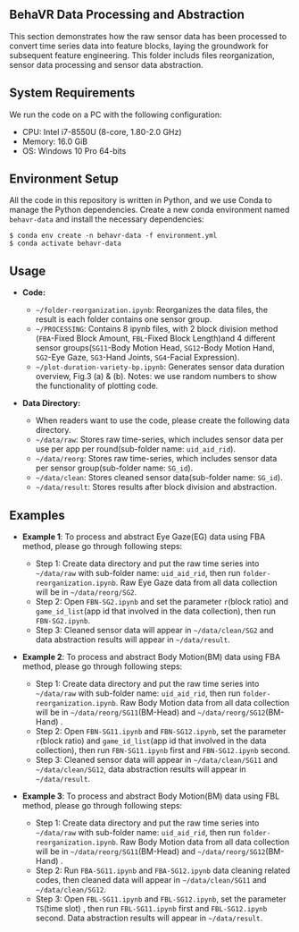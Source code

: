 

## BehaVR Data Processing and Abstraction

This section demonstrates how the raw sensor data has been processed to convert time series data into feature blocks, laying the groundwork for subsequent feature engineering. This folder includs files reorganization, sensor data processing and sensor data abstraction.

## System Requirements
We run the code on a PC with the following configuration:

- CPU: Intel i7-8550U (8-core, 1.80-2.0 GHz)
- Memory: 16.0 GiB
- OS: Windows 10 Pro 64-bits

## Environment Setup

All the code in this repository is written in Python, and we use Conda to manage the Python dependencies.
Create a new conda environment named `behavr-data` and install the necessary dependencies: 

```console
$ conda env create -n behavr-data -f environment.yml
$ conda activate behavr-data
```

## Usage  
  
- **Code:**
  - `~/folder-reorganization.ipynb`: Reorganizes the data files, the result is each folder contains one sensor group.
  - `~/PROCESSING`: Contains 8 ipynb files, with 2 block division method (`FBA`-Fixed Block Amount, `FBL`-Fixed Block Length)and 4 different sensor groups(`SG11`-Body Motion Head, `SG12`-Body Motion Hand, `SG2`-Eye Gaze, `SG3`-Hand Joints, `SG4`-Facial Expression). 
  - `~/plot-duration-variety-bp.ipynb`: Generates sensor data duration overview, Fig.3 (a) & (b). Notes: we use random numbers to show the functionality of plotting code.
  
- **Data Directory:**
  - When readers want to use the code, please create the following data directory. 
  - `~/data/raw`: Stores raw time-series, which includes sensor data per use per app per round(sub-folder name: `uid_aid_rid`).
  - `~/data/reorg`: Stores raw time-series, which includes sensor data per sensor group(sub-folder name: `SG_id`).
  - `~/data/clean`: Stores cleaned sensor data(sub-folder name: `SG_id`).
  - `~/data/result`: Stores results after block division and abstraction.
 

## Examples
- **Example 1**: To process and abstract Eye Gaze(EG) data using FBA method, please go through following steps:
  - Step 1: Create data directory and put the raw time series into `~/data/raw` with sub-folder name: `uid_aid_rid`, then run `folder-reorganization.ipynb`. Raw Eye Gaze data from all data collection will be in `~/data/reorg/SG2`.
  - Step 2: Open `FBN-SG2.ipynb` and set the parameter `r`(block ratio) and `game_id_list`(app id that involved in the data collection), then run `FBN-SG2.ipynb`.
  - Step 3: Cleaned sensor data will appear in `~/data/clean/SG2` and data abstraction results will appear in `~/data/result`.

- **Example 2**: To process and abstract Body Motion(BM) data using FBA method, please go through following steps:

  - Step 1: Create data directory and put the raw time series into `~/data/raw` with sub-folder name: `uid_aid_rid`, then run `folder-reorganization.ipynb`. Raw Body Motion data from all data collection will be in `~/data/reorg/SG11`(BM-Head) and `~/data/reorg/SG12`(BM-Hand) .
  - Step 2: Open `FBN-SG11.ipynb` and `FBN-SG12.ipynb`, set the parameter `r`(block ratio) and `game_id_list`(app id that involved in the data collection), then run `FBN-SG11.ipynb` first and `FBN-SG12.ipynb` second.
  - Step 3: Cleaned sensor data will appear in `~/data/clean/SG11` and `~/data/clean/SG12`, data abstraction results will appear in `~/data/result`.

- **Example 3**: To process and abstract Body Motion(BM) data using FBL method, please go through following steps:

  - Step 1: Create data directory and put the raw time series into `~/data/raw` with sub-folder name: `uid_aid_rid`, then run `folder-reorganization.ipynb`. Raw Body Motion data from all data collection will be in `~/data/reorg/SG11`(BM-Head) and `~/data/reorg/SG12`(BM-Hand) .
  - Step 2: Run `FBA-SG11.ipynb` and `FBA-SG12.ipynb` data cleaning related codes, then cleaned data will appear in `~/data/clean/SG11` and `~/data/clean/SG12`.
  - Step 3: Open `FBL-SG11.ipynb` and `FBL-SG12.ipynb`, set the parameter `TS`(time slot) , then run `FBL-SG11.ipynb` first and `FBL-SG12.ipynb` second. Data abstraction results will appear in `~/data/result`.